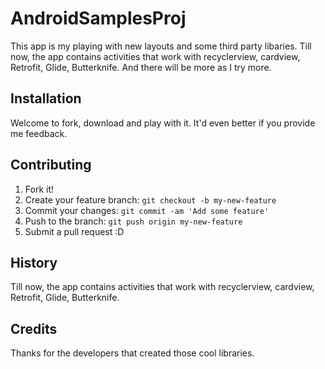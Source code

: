 # AndroidSamplesProj
This app is my playing with new layouts and some third party libaries.
Till now, the app contains activities that work with recyclerview, cardview, Retrofit, Glide, Butterknife.
And there will be  more as I try more.

## Installation
Welcome to fork, download and play with it. It'd even better if you provide me feedback.

## Contributing
1. Fork it!
2. Create your feature branch: `git checkout -b my-new-feature`
3. Commit your changes: `git commit -am 'Add some feature'`
4. Push to the branch: `git push origin my-new-feature`
5. Submit a pull request :D

## History
Till now, the app contains activities that work with recyclerview, cardview, Retrofit, Glide, Butterknife.
## Credits
Thanks for the developers that created those cool libraries.
